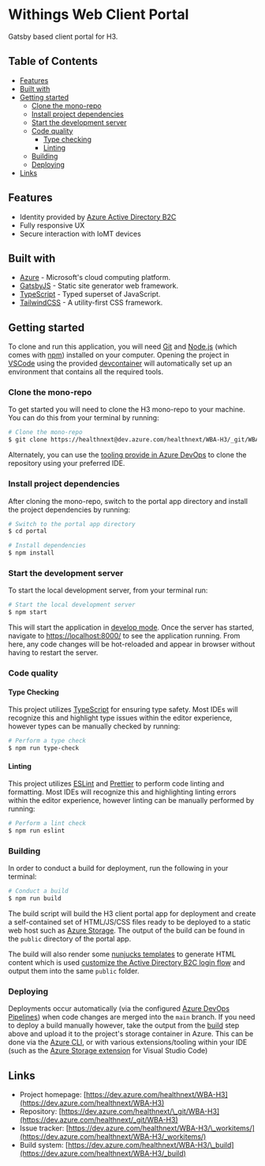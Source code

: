 # Withings Web Client Portal

Gatsby based client portal for H3.

## Table of Contents

- [Features](#features)
- [Built with](#built-with)
- [Getting started](#getting-started)
  - [Clone the mono-repo](#clone-the-mono-repo)
  - [Install project dependencies](#install-project-dependencies)
  - [Start the development server](#start-the-development-server)
  - [Code quality](#code-quality)
    - [Type checking](#type-checking)
    - [Linting](#linting)
  - [Building](#building)
  - [Deploying](#deploying)
- [Links](#links)

## Features

- Identity provided by [Azure Active Directory B2C](https://azure.microsoft.com/en-us/services/active-directory/external-identities/b2c/)
- Fully responsive UX
- Secure interaction with IoMT devices

## Built with

- [Azure](https://azure.microsoft.com/) - Microsoft's cloud computing platform.
- [GatsbyJS](https://www.gatsbyjs.org/) - Static site generator web framework.
- [TypeScript](https://www.typescriptlang.org/) - Typed superset of JavaScript.
- [TailwindCSS](https://tailwindcss.com/) - A utility-first CSS framework.

## Getting started

To clone and run this application, you will need [Git](https://git-scm.com/) and [Node.js](https://nodejs.org/) (which comes with [npm](https://www.npmjs.com/)) installed on your computer. Opening the project in [VSCode](https://code.visualstudio.com/) using the provided [devcontainer](https://code.visualstudio.com/docs/remote/containers) will automatically set up an environment that contains all the required tools.

### Clone the mono-repo

To get started you will need to clone the H3 mono-repo to your machine. You can do this from your terminal by running:

```sh
# Clone the mono-repo
$ git clone https://healthnext@dev.azure.com/healthnext/WBA-H3/_git/WBA-H3
```

Alternately, you can use the [tooling provide in Azure DevOps](https://docs.microsoft.com/en-us/azure/devops/repos/git/clone?view=azure-devops&tabs=visual-studio) to clone the repository using your preferred IDE.

### Install project dependencies

After cloning the mono-repo, switch to the portal app directory and install the project dependencies by running:

```sh
# Switch to the portal app directory
$ cd portal

# Install dependencies
$ npm install
```

### Start the development server

To start the local development server, from your terminal run:

```sh
# Start the local development server
$ npm start
```

This will start the application in [develop mode](https://www.gatsbyjs.org/docs/quick-start/#start-development-server). Once the server has started, navigate to [https://localhost:8000/](https://localhost:8000/) to see the application running. From here, any code changes will be hot-reloaded and appear in browser without having to restart the server.

### Code quality

#### Type Checking

This project utilizes [TypeScript](https://www.typescriptlang.org/) for ensuring type safety. Most IDEs will recognize this and highlight type issues within the editor experience, however types can be manually checked by running:

```sh
# Perform a type check
$ npm run type-check
```

#### Linting

This project utilizes [ESLint](https://eslint.org/) and [Prettier](https://prettier.io/) to perform code linting and formatting. Most IDEs will recognize this and highlighting linting errors within the editor experience, however linting can be manually performed by running:

```sh
# Perform a lint check
$ npm run eslint
```

### Building

In order to conduct a build for deployment, run the following in your terminal:

```sh
# Conduct a build
$ npm run build
```

The build script will build the H3 client portal app for deployment and create a self-contained set of HTML/JS/CSS files ready to be deployed to a static web host such as [Azure Storage](https://docs.microsoft.com/en-us/azure/storage/blobs/storage-blob-static-website). The output of the build can be found in the `public` directory of the portal app.

The build will also render some [nunjucks templates](https://mozilla.github.io/nunjucks/) to generate HTML content which is used [customize the Active Directory B2C login flow](https://docs.microsoft.com/en-us/azure/active-directory-b2c/custom-policy-ui-customization) and output them into the same `public` folder.

### Deploying

Deployments occur automatically (via the configured [Azure DevOps Pipelines](https://dev.azure.com/healthnext/WBA-H3/_build)) when code changes are merged into the `main` branch. If you need to deploy a build manually however, take the output from the [build](#building) step above and upload it to the project's storage container in Azure. This can be done via the [Azure CLI](https://docs.microsoft.com/en-us/cli/azure/storage/blob?view=azure-cli-latest#az-storage-blob-upload), or with various extensions/tooling within your IDE (such as the [Azure Storage extension](https://marketplace.visualstudio.com/items?itemName=ms-azuretools.vscode-azurestorage) for Visual Studio Code)

## Links

- Project homepage: [https://dev.azure.com/healthnext/WBA-H3](https://dev.azure.com/healthnext/WBA-H3)
- Repository: [https://dev.azure.com/healthnext/\_git/WBA-H3](https://dev.azure.com/healthnext/_git/WBA-H3)
- Issue tracker: [https://dev.azure.com/healthnext/WBA-H3/\_workitems/](https://dev.azure.com/healthnext/WBA-H3/_workitems/)
- Build system: [https://dev.azure.com/healthnext/WBA-H3/\_build](https://dev.azure.com/healthnext/WBA-H3/_build)
